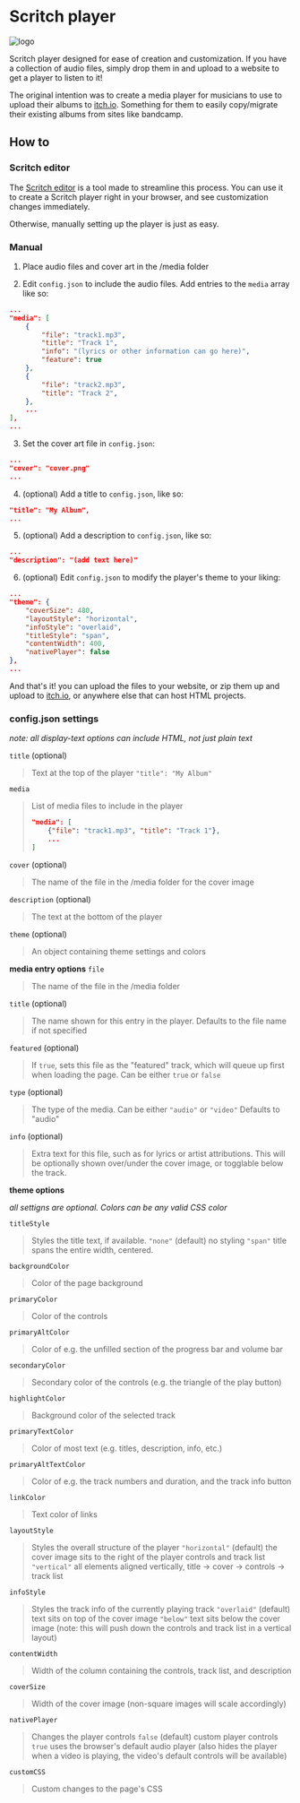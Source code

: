 # Scritch player

![logo](https://imgur.com/d9rXRPX.png)

Scritch player designed for ease of creation and customization. If you have a collection of audio files, simply drop them in and upload to a website to get a player to listen to it!

The original intention was to create a media player for musicians to use to upload their albums to [itch.io](https://itch.io). Something for them to easily copy/migrate their existing albums from sites like bandcamp.

## How to

### Scritch editor

The [Scritch editor](https://torcado.itch.io/scritch-editor) is a tool made to streamline this process. You can use it to create a Scritch player right in your browser, and see customization changes immediately.

Otherwise, manually setting up the player is just as easy.

### Manual

1. Place audio files and cover art in the /media folder

2. Edit `config.json` to include the audio files. Add entries to the `media` array like so:

```json
...
"media": [
    {
        "file": "track1.mp3",
        "title": "Track 1",
        "info": "(lyrics or other information can go here)",
        "feature": true
    },
    {
        "file": "track2.mp3",
        "title": "Track 2",
    },
    ...
],
...
```

3. Set the cover art file in `config.json`:

```json
...
"cover": "cover.png"
...
```

4. (optional) Add a title to `config.json`, like so:

```json
"title": "My Album",
...
```

5. (optional) Add a description to `config.json`, like so:

```json
...
"description": "(add text here)"
```

6. (optional) Edit `config.json` to modify the player's theme to your liking:

```json
...
"theme": {
    "coverSize": 480,
    "layoutStyle": "horizontal",
    "infoStyle": "overlaid",
    "titleStyle": "span",
    "contentWidth": 400,
    "nativePlayer": false
},
...
```

And that's it! you can upload the files to your website, or zip them up and upload to [itch.io](https://itch.io), or anywhere else that can host HTML projects.


### config.json settings

*note: all display-text options can include HTML, not just plain text*

`title` (optional)
> Text at the top of the player
> `"title": "My Album"`

`media`
> List of media files to include in the player
> ```json
> "media": [
>     {"file": "track1.mp3", "title": "Track 1"},
>     ...
> ]
> ```

`cover` (optional)
> The name of the file in the /media folder for the cover image

`description` (optional)
> The text at the bottom of the player

`theme` (optional)
> An object containing theme settings and colors

**media entry options**
`file`
> The name of the file in the /media folder

`title` (optional)
> The name shown for this entry in the player.
> Defaults to the file name if not specified

`featured` (optional)
> If `true`, sets this file as the "featured" track, which will queue up first when loading the page.
> Can be either `true` or `false`

`type` (optional)
> The type of the media.
> Can be either `"audio"` or `"video"`
> Defaults to "audio"

`info` (optional)
> Extra text for this file, such as for lyrics or artist attributions. This will be optionally shown over/under the cover image, or togglable below the track.

**theme options**

*all settigns are optional. Colors can be any valid CSS color*

`titleStyle`
> Styles the title text, if available.
> `"none"` (default) no styling 
> `"span"` title spans the entire width, centered.

`backgroundColor`
> Color of the page background

`primaryColor`
> Color of the controls

`primaryAltColor`
> Color of e.g. the unfilled section of the progress bar and volume bar

`secondaryColor`
> Secondary color of the controls (e.g. the triangle of the play button)

`highlightColor`
> Background color of the selected track

`primaryTextColor`
> Color of most text (e.g. titles, description, info, etc.)

`primaryAltTextColor`
> Color of e.g. the track numbers and duration, and the track info button

`linkColor`
> Text color of links

`layoutStyle`
> Styles the overall structure of the player
> `"horizontal"` (default) the cover image sits to the right of the player controls and track list 
> `"vertical"` all elements aligned vertically, title -> cover -> controls -> track list

`infoStyle`
> Styles the track info of the currently playing track
> `"overlaid"` (default) text sits on top of the cover image
> `"below"` text sits below the cover image (note: this will push down the controls and track list in a vertical layout)

`contentWidth`
> Width of the column containing the controls, track list, and description

`coverSize`
> Width of the cover image (non-square images will scale accordingly)

`nativePlayer`
> Changes the player controls
> `false` (default) custom player controls
> `true` uses the browser's default audio player (also hides the player when a video is playing, the video's default controls will be available)

`customCSS`
> Custom changes to the page's CSS